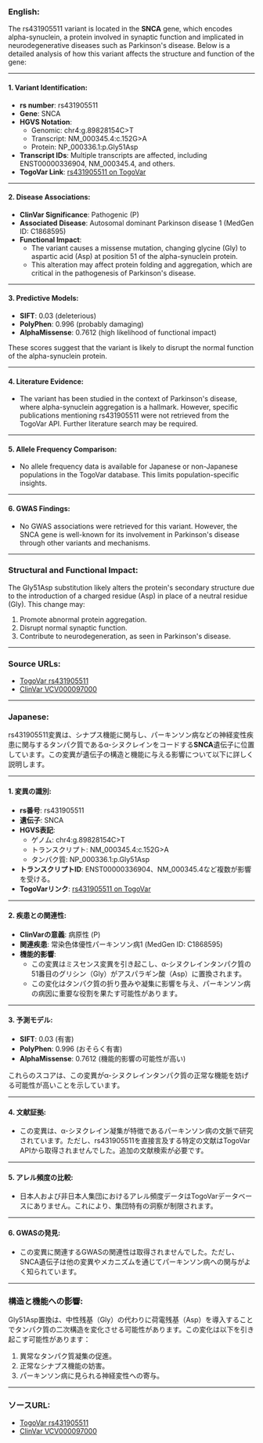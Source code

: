 ### English:
The rs431905511 variant is located in the **SNCA** gene, which encodes alpha-synuclein, a protein involved in synaptic function and implicated in neurodegenerative diseases such as Parkinson's disease. Below is a detailed analysis of how this variant affects the structure and function of the gene:

---

#### 1. **Variant Identification**:
- **rs number**: rs431905511  
- **Gene**: SNCA  
- **HGVS Notation**:  
  - Genomic: chr4:g.89828154C>T  
  - Transcript: NM_000345.4:c.152G>A  
  - Protein: NP_000336.1:p.Gly51Asp  
- **Transcript IDs**: Multiple transcripts are affected, including ENST00000336904, NM_000345.4, and others.  
- **TogoVar Link**: [rs431905511 on TogoVar](https://togovar.org/variant/4-89828154-C-T)

---

#### 2. **Disease Associations**:
- **ClinVar Significance**: Pathogenic (P)  
- **Associated Disease**: Autosomal dominant Parkinson disease 1 (MedGen ID: C1868595)  
- **Functional Impact**:  
  - The variant causes a missense mutation, changing glycine (Gly) to aspartic acid (Asp) at position 51 of the alpha-synuclein protein.  
  - This alteration may affect protein folding and aggregation, which are critical in the pathogenesis of Parkinson's disease.  

---

#### 3. **Predictive Models**:
- **SIFT**: 0.03 (deleterious)  
- **PolyPhen**: 0.996 (probably damaging)  
- **AlphaMissense**: 0.7612 (high likelihood of functional impact)  

These scores suggest that the variant is likely to disrupt the normal function of the alpha-synuclein protein.

---

#### 4. **Literature Evidence**:
- The variant has been studied in the context of Parkinson's disease, where alpha-synuclein aggregation is a hallmark. However, specific publications mentioning rs431905511 were not retrieved from the TogoVar API. Further literature search may be required.

---

#### 5. **Allele Frequency Comparison**:
- No allele frequency data is available for Japanese or non-Japanese populations in the TogoVar database. This limits population-specific insights.

---

#### 6. **GWAS Findings**:
- No GWAS associations were retrieved for this variant. However, the SNCA gene is well-known for its involvement in Parkinson's disease through other variants and mechanisms.

---

### Structural and Functional Impact:
The Gly51Asp substitution likely alters the protein's secondary structure due to the introduction of a charged residue (Asp) in place of a neutral residue (Gly). This change may:
1. Promote abnormal protein aggregation.
2. Disrupt normal synaptic function.
3. Contribute to neurodegeneration, as seen in Parkinson's disease.

---

### Source URLs:
- [TogoVar rs431905511](https://togovar.org/variant/4-89828154-C-T)  
- [ClinVar VCV000097000](https://www.ncbi.nlm.nih.gov/clinvar/variation/97000)

---

### Japanese:
rs431905511変異は、シナプス機能に関与し、パーキンソン病などの神経変性疾患に関与するタンパク質であるα-シヌクレインをコードする**SNCA**遺伝子に位置しています。この変異が遺伝子の構造と機能に与える影響について以下に詳しく説明します。

---

#### 1. **変異の識別**:
- **rs番号**: rs431905511  
- **遺伝子**: SNCA  
- **HGVS表記**:  
  - ゲノム: chr4:g.89828154C>T  
  - トランスクリプト: NM_000345.4:c.152G>A  
  - タンパク質: NP_000336.1:p.Gly51Asp  
- **トランスクリプトID**: ENST00000336904、NM_000345.4など複数が影響を受ける。  
- **TogoVarリンク**: [rs431905511 on TogoVar](https://togovar.org/variant/4-89828154-C-T)

---

#### 2. **疾患との関連性**:
- **ClinVarの意義**: 病原性 (P)  
- **関連疾患**: 常染色体優性パーキンソン病1 (MedGen ID: C1868595)  
- **機能的影響**:  
  - この変異はミスセンス変異を引き起こし、α-シヌクレインタンパク質の51番目のグリシン（Gly）がアスパラギン酸（Asp）に置換されます。  
  - この変化はタンパク質の折り畳みや凝集に影響を与え、パーキンソン病の病因に重要な役割を果たす可能性があります。  

---

#### 3. **予測モデル**:
- **SIFT**: 0.03 (有害)  
- **PolyPhen**: 0.996 (おそらく有害)  
- **AlphaMissense**: 0.7612 (機能的影響の可能性が高い)  

これらのスコアは、この変異がα-シヌクレインタンパク質の正常な機能を妨げる可能性が高いことを示しています。

---

#### 4. **文献証拠**:
- この変異は、α-シヌクレイン凝集が特徴であるパーキンソン病の文脈で研究されています。ただし、rs431905511を直接言及する特定の文献はTogoVar APIから取得されませんでした。追加の文献検索が必要です。

---

#### 5. **アレル頻度の比較**:
- 日本人および非日本人集団におけるアレル頻度データはTogoVarデータベースにありません。これにより、集団特有の洞察が制限されます。

---

#### 6. **GWASの発見**:
- この変異に関連するGWASの関連性は取得されませんでした。ただし、SNCA遺伝子は他の変異やメカニズムを通じてパーキンソン病への関与がよく知られています。

---

### 構造と機能への影響:
Gly51Asp置換は、中性残基（Gly）の代わりに荷電残基（Asp）を導入することでタンパク質の二次構造を変化させる可能性があります。この変化は以下を引き起こす可能性があります：
1. 異常なタンパク質凝集の促進。  
2. 正常なシナプス機能の妨害。  
3. パーキンソン病に見られる神経変性への寄与。

---

### ソースURL:
- [TogoVar rs431905511](https://togovar.org/variant/4-89828154-C-T)  
- [ClinVar VCV000097000](https://www.ncbi.nlm.nih.gov/clinvar/variation/97000)
